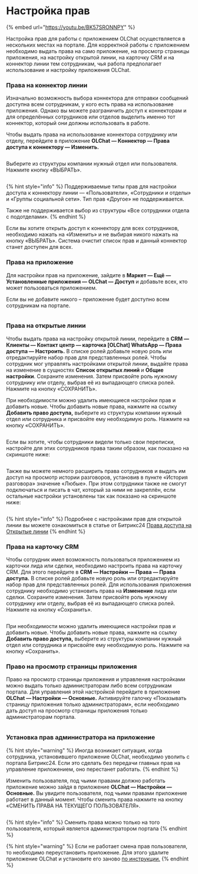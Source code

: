 # Настройка прав

{% embed url="https://youtu.be/BK57SRONNPY" %}

Настройка прав для работы с приложением OLChat осуществляется в нескольких местах на портале. Для корректной работы c приложением необходимо выдать права на само приложение, на просмотр страницы приложения, на настройку открытой линии, на карточку CRM и на коннектор линии тем сотрудникам, чья работа предполагает использование и настройку приложения OLChat.

### Права на коннектор линии

Изначально возможность выбора коннектора для отправки сообщений доступна всем сотрудникам, у кого есть права на использование приложения. Однако вы можете разграничить доступ к коннекторам и для определённых сотрудников или отделов выделить именно тот коннектор, который они должны использовать в работе.

Чтобы выдать права на использование коннектора сотруднику или отделу, перейдите в приложение **OLChat — Коннектор — Права доступа к коннектору — Изменить.**

<figure><img src="../.gitbook/assets/image (525).png" alt=""><figcaption></figcaption></figure>

Выберите из структуры компании нужный отдел или пользователя. Нажмите кнопку «ВЫБРАТЬ».&#x20;

<figure><img src="../.gitbook/assets/image (655).png" alt=""><figcaption></figcaption></figure>

{% hint style="info" %}
Поддерживаемые типы прав для настройки доступа к коннектору линии — «Пользователи», «Сотрудники и отделы» и «Группы социальной сети». Тип прав «Другое» не поддерживается.

Также не поддерживается выбор из структуры «Все сотрудники отдела с подотделами».
{% endhint %}

Если вы хотите открыть доступ к коннектору для всех сотрудников, необходимо нажать на «Изменить» и не выбирая никого нажать на кнопку «ВЫБРАТЬ». Система очистит список прав и данный коннектор станет доступен для всех.

### Права на приложение

Для настройки прав на приложение, зайдите в **Маркет — Ещё — Установленные приложения —  OLChat — Доступ** и добавьте всех, кто может пользоваться приложением.

Если вы не добавите никого – приложение будет доступно всем сотрудникам на портале.

<figure><img src="../.gitbook/assets/Права на приложение.gif" alt=""><figcaption></figcaption></figure>

### Права на открытые линии

Чтобы выдать права на настройку открытой линии, перейдите в **CRM — Клиенты — Контакт центр — карточка \[OLChat] WhatsApp — Права доступа — Настроить.** В списке ролей добавьте новую роль или отредактируйте набор прав для представленных ролей. Чтобы сотрудник мог управлять настройками открытой линии, выдайте права на изменение в сущностях **Список открытых линий** и **Общие настройки**. Сохраните изменения. Затем присвойте роль нужному сотруднику или отделу, выбрав её из выпадающего списка ролей. Нажмите на кнопку «СОХРАНИТЬ».

При необходимости можно удалить имеющиеся настройки прав и добавить новые. Чтобы добавить новые права, нажмите на ссылку **Добавить право доступа,** выберите из структуры компании нужный отдел или сотрудника и присвойте ему необходимую роль. Нажмите на кнопку «СОХРАНИТЬ».

<figure><img src="../.gitbook/assets/Права контакт центр.gif" alt=""><figcaption></figcaption></figure>

Если вы хотите, чтобы сотрудники видели только свои переписки, настройте для этих сотрудников права таким образом, как показано на скриншоте ниже:

<figure><img src="../.gitbook/assets/image (426).png" alt=""><figcaption></figcaption></figure>

Также вы можете немного расширить права сотрудников и выдать им доступ на просмотр истории разговоров, установив в пункте «История разговора» значение «Любые». При этом сотрудники также не смогут подключаться и писать в чат, который за ними не закреплён, если остальные настройки установлены так как показано на скриншоте ниже:

<figure><img src="../.gitbook/assets/image (513).png" alt=""><figcaption></figcaption></figure>

{% hint style="info" %}
Подробнее с настройками прав для открытой линии вы можете ознакомиться в статье от Битрикс24 [Права доступа на Открытые линии](https://helpdesk.bitrix24.ru/open/5391975/)
{% endhint %}

### Права на карточку CRM

Чтобы сотрудник имел возможность пользоваться приложением из карточки лида или сделки, необходимо настроить права на карточку CRM. Для этого перейдите в **CRM — Настройки — Права — Права доступа.** В списке ролей добавьте новую роль или отредактируйте набор прав для представленных ролей. Для использования приложения сотруднику необходимо установить права на **Изменение** лида или сделки. Сохраните изменения. Затем присвойте роль нужному сотруднику или отделу, выбрав её из выпадающего списка ролей. Нажмите на кнопку «Сохранить».

<figure><img src="../.gitbook/assets/Права crm.gif" alt=""><figcaption></figcaption></figure>

При необходимости можно удалить имеющиеся настройки прав и добавить новые. Чтобы добавить новые права, нажмите на ссылку **Добавить право доступа,** выберите из структуры компании нужный отдел или сотрудника и присвойте ему необходимую роль. Нажмите на кнопку «Сохранить».

### Право на просмотр страницы приложения

Право на просмотр страницы приложения и управления настройками можно выдать только администраторам либо всем сотрудникам портала. Для управления этой настройкой перейдите в приложение **OLChat — Настройки — Основные.** Активируйте галочку «Показывать страницу приложения только администраторам», если необходимо дать доступ на просмотр страницы приложения только администраторам портала.

<figure><img src="../.gitbook/assets/image (332).png" alt=""><figcaption></figcaption></figure>

### Установка прав администратора на приложение

{% hint style="warning" %}
Иногда возникает ситуация, когда сотрудника, установившего приложение OLChat, необходимо уволить с портала Битрикс24. Если это сделать без передачи главных прав на управление приложением, оно перестанет работать.
{% endhint %}

Изменить пользователя, под чьими правами должно работать приложение можно зайдя в приложение **OLChat — Настройки — Основные.** Вы увидите пользователя, под чьими правами приложение работает в данный момент. Чтобы сменить права нажмите на кнопку «СМЕНИТЬ ПРАВА НА ТЕКУЩЕГО ПОЛЬЗОВАТЕЛЯ».

<figure><img src="../.gitbook/assets/image (602).png" alt=""><figcaption></figcaption></figure>

{% hint style="info" %}
Сменить права можно только на того пользователя, который является администратором портала
{% endhint %}

{% hint style="warning" %}
Если не работает смена прав пользователя, то необходимо переустановить приложение. Для этого удалите приложение OLChat и установите его заново [по инструкции.](ustanovka-prilozheniya.md)
{% endhint %}
